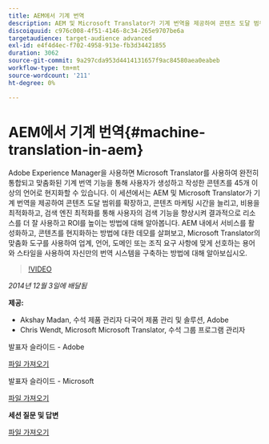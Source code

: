 ```yaml
---
title: AEM에서 기계 번역
description: AEM 및 Microsoft Translator가 기계 번역을 제공하여 콘텐츠 도달 범위를 확장하고, 콘텐츠 마케팅 시간을 늘리고, 비용을 최적화하고, 검색 엔진 최적화를 통해 사용자의 검색 기능을 향상시켜 결과적으로 리소스를 더 잘 사용하고 ROI를 높이는 방법을 알아봅니다.
discoiquuid: c976c008-4f51-4146-8c34-265e9707be6a
targetaudience: target-audience advanced
exl-id: e4f4d4ec-f702-4958-913e-fb3d34421855
duration: 3062
source-git-commit: 9a297cda953d4414131657f9ac84580aea0eabeb
workflow-type: tm+mt
source-wordcount: '211'
ht-degree: 0%

---
```


# AEM에서 기계 번역{#machine-translation-in-aem}

Adobe Experience Manager을 사용하면 Microsoft Translator를 사용하여 완전히 통합되고 맞춤화된 기계 번역 기능을 통해 사용자가 생성하고 작성한 콘텐츠를 45개 이상의 언어로 현지화할 수 있습니다. 이 세션에서는 AEM 및 Microsoft Translator가 기계 번역을 제공하여 콘텐츠 도달 범위를 확장하고, 콘텐츠 마케팅 시간을 늘리고, 비용을 최적화하고, 검색 엔진 최적화를 통해 사용자의 검색 기능을 향상시켜 결과적으로 리소스를 더 잘 사용하고 ROI를 높이는 방법에 대해 알아봅니다. AEM 내에서 서비스를 활성화하고, 콘텐츠를 현지화하는 방법에 대한 데모를 살펴보고, Microsoft Translator의 맞춤화 도구를 사용하여 업계, 언어, 도메인 또는 조직 요구 사항에 맞게 선호하는 용어와 스타일을 사용하여 자신만의 번역 시스템을 구축하는 방법에 대해 알아보십시오.

>[!VIDEO](https://video.tv.adobe.com/v/19383/?quality=9)

*2014년 12월 3일에 배달됨*

**제공:**

* Akshay Madan, 수석 제품 관리자 다국어 제품 관리 및 솔루션, Adobe
* Chris Wendt, Microsoft Microsoft Translator, 수석 그룹 프로그램 관리자

발표자 슬라이드 - Adobe

[파일 가져오기](assets/aem-gems-machine-translation-12-03-14.pdf)

발표자 슬라이드 - Microsoft

[파일 가져오기](assets/adobe-microsoft-gems-12-03-14.pdf)

**세션 질문 및 답변**

[파일 가져오기](assets/q-a-machine-translation-12-3-14.pdf)
<!--
[Get back to the Overview](https://helpx.adobe.com/kr/experience-manager/kt/eseminars/gems/aem-index.html)
-->
